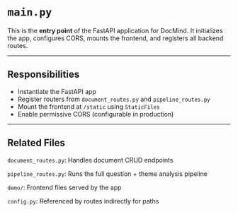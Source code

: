 # `main.py`

This is the **entry point** of the FastAPI application for DocMind. It initializes the app, configures CORS, mounts the frontend, and registers all backend routes.

---

##  Responsibilities

- Instantiate the FastAPI app
- Register routers from `document_routes.py` and `pipeline_routes.py`
- Mount the frontend at `/static` using `StaticFiles`
- Enable permissive CORS (configurable in production)

---

## Related Files
`document_routes.py`: Handles document CRUD endpoints

`pipeline_routes.py`: Runs the full question + theme analysis pipeline

`demo/`: Frontend files served by the app

`config.py`: Referenced by routes indirectly for paths
